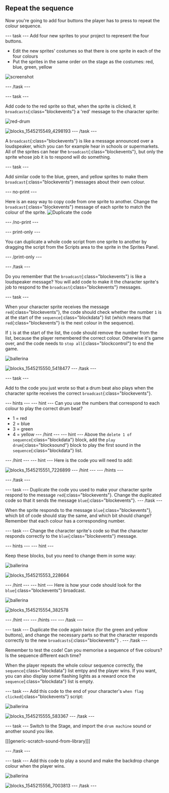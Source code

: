 ## Repeat the sequence

Now you're going to add four buttons the player has to press to repeat the colour sequence.

--- task ---
Add four new sprites to your project to represent the four buttons.
- Edit the new sprites' costumes so that there is one sprite in each of the four colours
- Put the sprites in the same order on the stage as the costumes: red, blue, green, yellow

![screenshot](images/colour-drums.png)

--- /task ---

--- task ---

Add code to the red sprite so that, when the sprite is clicked, it `broadcasts`{:class="blockevents"} a 'red' message to the character sprite:

![red-drum](images/red_drum.png)

![blocks_1545215549_4298193](images/blocks_1545215549_4298193.png)
--- /task ---

A `broadcast`{:class="blockevents"} is like a message announced over a loudspeaker, which you can for example hear in schools or supermarkets. All of the sprites can hear the `broadcast`{:class="blockevents"}, but only the sprite whose job it is to respond will do something.

--- task ---

Add similar code to the blue, green, and yellow sprites to make them `broadcast`{:class="blockevents"} messages about their own colour.

--- no-print ---

Here is an easy way to copy code from one sprite to another. Change the `broadcast`{:class="blockevents"} message of each sprite to match the colour of the sprite.
![Duplicate the code](images/broadcast-duplicate.gif)

--- /no-print ---

--- print-only ---

You can duplicate a whole code script from one sprite to another by dragging the script from the Scripts area to the sprite in the Sprites Panel.

--- /print-only ---

--- /task ---

Do you remember that the `broadcast`{:class="blockevents"} is like a loudspeaker message? You will add code to make it the character sprite's job to respond to the `broadcast`{:class="blockevents"} messages.

--- task ---

When your character sprite receives the message `red`{:class="blockevents"}, the code should check whether the number `1` is at the start of the `sequence`{:class="blockdata"} list (which means that `red`{:class="blockevents"} is the next colour in the sequence).

If `1` is at the start of the list, the code should remove the number from the list, because the player remembered the correct colour. Otherwise it's game over, and the code needs to `stop all`{:class="blockcontrol"} to end the game.

![ballerina](images/ballerina.png)

![blocks_1545215550_5418477](images/blocks_1545215550_5418477.png)
--- /task ---

--- task ---

Add to the code you just wrote so that a drum beat also plays when the character sprite receives the correct `broadcast`{:class="blockevents"}.

--- hints ---
--- hint ---
Can you use the numbers that correspond to each colour to play the correct drum beat?
+ 1 = red
+ 2 = blue
+ 3 = green
+ 4 = yellow
--- /hint ---
--- hint ---
Above the `delete 1 of sequence`{:class="blockdata"} block, add the `play drum`{:class="blocksound"} block to play the first sound in the `sequence`{:class="blockdata"} list.

--- /hint ---
--- hint ---
Here is the code you will need to add:

![blocks_1545215551_7226899](images/blocks_1545215551_7226899.png)
--- /hint ---
--- /hints ---

--- /task ---

--- task ---
Duplicate the code you used to make your character sprite respond to the message `red`{:class="blockevents"}. Change the duplicated code so that it sends the message `blue`{:class="blockevents"}.
--- /task ---

When the sprite responds to the message `blue`{:class="blockevents"}, which bit of code should stay the same, and which bit should change? Remember that each colour has a corresponding number.

--- task ---
Change the character sprite's code so that the character responds correctly to the `blue`{:class="blockevents"} message.

--- hints ---
--- hint ---

Keep these blocks, but you need to change them in some way:

![ballerina](images/ballerina.png)

![blocks_1545215553_228664](images/blocks_1545215553_228664.png)

--- /hint ---
--- hint ---
Here is how your code should look for the `blue`{:class="blockevents"} broadcast.

![ballerina](images/ballerina.png)

![blocks_1545215554_382578](images/blocks_1545215554_382578.png)

--- /hint ---
--- /hints ---
--- /task ---

--- task ---
Duplicate the code again twice (for the green and yellow buttons), and change the necessary parts so that the character responds correctly to the new `broadcasts`{:class="blockevents"} .
--- /task ---

Remember to test the code! Can you memorise a sequence of five colours? Is the sequence different each time?

When the player repeats the whole colour sequence correctly, the `sequence`{:class="blockdata"} list emtpy and the player wins. If you want, you can also display some flashing lights as a reward once the `sequence`{:class="blockdata"} list is empty.

--- task ---
Add this code to the end of your character's `when flag clicked`{:class="blockevents"} script:

![ballerina](images/ballerina.png)

![blocks_1545215555_583367](images/blocks_1545215555_583367.png)
--- /task ---

--- task ---
Switch to the Stage, and import the `drum machine` sound or another sound you like.

[[[generic-scratch-sound-from-library]]]

--- /task ---

--- task ---
Add this code to play a sound and make the backdrop change colour when the player wins.

![ballerina](images/stage.png)

![blocks_1545215556_7003813](images/blocks_1545215556_7003813.png)
--- /task ---
